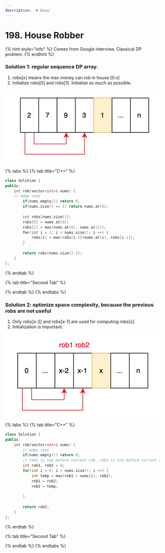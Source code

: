 ```yaml
---
description: '# Easy'
---
```


# 198. House Robber

{% hint style="info" %}
Comes from Google interview. Classical DP problem. 
{% endhint %}

### Solution 1: regular sequence DP array. 

1. robs\[x\] means the max money can rob in house \[0:x\]
2. Initialize robs\[0\] and robs\[1\]. Initialize as much as possible.

![When robber wants to rob \(2, 7, 9, 3, 1\) houses, two options: \(2, 7, 9, 3\) or \(2, 7, 9\) + 1](.gitbook/assets/1593574297604.jpg)

{% tabs %}
{% tab title="C++" %}
```cpp
class Solution {
public:
    int rob(vector<int>& nums) {
    // edge case
        if(nums.empty()) return 0;
        if(nums.size() == 1) return nums.at(0);
        
        int robs[nums.size()];
        robs[0] = nums.at(0);
        robs[1] = max(nums.at(0), nums.at(1));
        for(int i = 2; i < nums.size(); i ++) {
            robs[i] = max(robs[i-2]+nums.at(i), robs[i-1]);
        }
        
        return robs[nums.size()-1];
    }
};
```
{% endtab %}

{% tab title="Second Tab" %}

{% endtab %}
{% endtabs %}



### Solution 2: optimize space complexity, because the previous robs are not useful

1. Only robs\[x-2\] and robs\[x-1\] are used for computing robs\[x\].
2. Initialization is important.

![](.gitbook/assets/1593575622878.jpg)

{% tabs %}
{% tab title="C++" %}
```cpp
class Solution {
public:
    int rob(vector<int>& nums) {
        // edge case
        if(nums.empty()) return 0;
        // rob1 is two before current rob, rob2 is one before current rob
        int rob1, rob2 = 0;
        for(int i = 0; i < nums.size(); i ++) {
            int temp = max(rob1 + nums[i], rob2);
            rob1 = rob2;
            rob2 = temp;
            
        }
        
        return rob2;
    }
};
```
{% endtab %}

{% tab title="Second Tab" %}

{% endtab %}
{% endtabs %}

